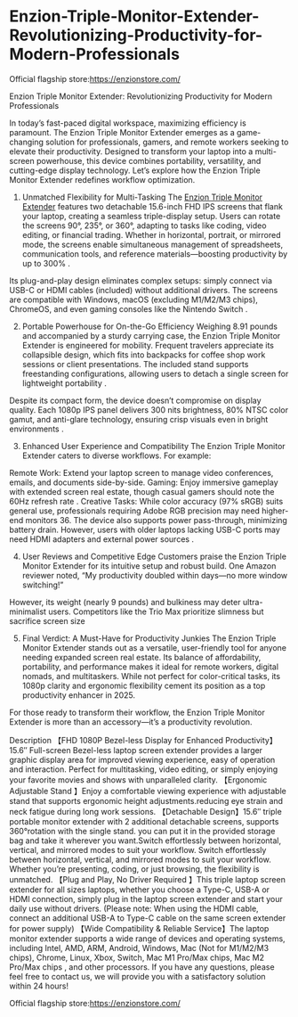 # Enzion-Triple-Monitor-Extender-Revolutionizing-Productivity-for-Modern-Professionals

Official flagship store:https://enzionstore.com/

Enzion Triple Monitor Extender: Revolutionizing Productivity for Modern Professionals

In today’s fast-paced digital workspace, maximizing efficiency is paramount. The Enzion Triple Monitor Extender emerges as a game-changing solution for professionals, gamers, and remote workers seeking to elevate their productivity. Designed to transform your laptop into a multi-screen powerhouse, this device combines portability, versatility, and cutting-edge display technology. Let’s explore how the Enzion Triple Monitor Extender redefines workflow optimization.

1. Unmatched Flexibility for Multi-Tasking
The [Enzion Triple Monitor Extender](https://enzionstore.com/15-6-fhd-portable-monitor-with-360rotation-detachable-screen-triple-monitor-extender-plug-laptop-monitor-extender-laptop-screen-extender/) features two detachable 15.6-inch FHD IPS screens that flank your laptop, creating a seamless triple-display setup. Users can rotate the screens 90°, 235°, or 360°, adapting to tasks like coding, video editing, or financial trading. Whether in horizontal, portrait, or mirrored mode, the screens enable simultaneous management of spreadsheets, communication tools, and reference materials—boosting productivity by up to 300% .

Its plug-and-play design eliminates complex setups: simply connect via USB-C or HDMI cables (included) without additional drivers. The screens are compatible with Windows, macOS (excluding M1/M2/M3 chips), ChromeOS, and even gaming consoles like the Nintendo Switch .

2. Portable Powerhouse for On-the-Go Efficiency
Weighing 8.91 pounds and accompanied by a sturdy carrying case, the Enzion Triple Monitor Extender is engineered for mobility. Frequent travelers appreciate its collapsible design, which fits into backpacks for coffee shop work sessions or client presentations. The included stand supports freestanding configurations, allowing users to detach a single screen for lightweight portability .

Despite its compact form, the device doesn’t compromise on display quality. Each 1080p IPS panel delivers 300 nits brightness, 80% NTSC color gamut, and anti-glare technology, ensuring crisp visuals even in bright environments .

3. Enhanced User Experience and Compatibility
The Enzion Triple Monitor Extender caters to diverse workflows. For example:

Remote Work: Extend your laptop screen to manage video conferences, emails, and documents side-by-side.
Gaming: Enjoy immersive gameplay with extended screen real estate, though casual gamers should note the 60Hz refresh rate .
Creative Tasks: While color accuracy (97% sRGB) suits general use, professionals requiring Adobe RGB precision may need higher-end monitors 36.
The device also supports power pass-through, minimizing battery drain. However, users with older laptops lacking USB-C ports may need HDMI adapters and external power sources .

4. User Reviews and Competitive Edge
Customers praise the Enzion Triple Monitor Extender for its intuitive setup and robust build. One Amazon reviewer noted, “My productivity doubled within days—no more window switching!”

However, its weight (nearly 9 pounds) and bulkiness may deter ultra-minimalist users. Competitors like the Trio Max prioritize slimness but sacrifice screen size 

5. Final Verdict: A Must-Have for Productivity Junkies
The Enzion Triple Monitor Extender stands out as a versatile, user-friendly tool for anyone needing expanded screen real estate. Its balance of affordability, portability, and performance makes it ideal for remote workers, digital nomads, and multitaskers. While not perfect for color-critical tasks, its 1080p clarity and ergonomic flexibility cement its position as a top productivity enhancer in 2025.

For those ready to transform their workflow, the Enzion Triple Monitor Extender is more than an accessory—it’s a productivity revolution.

Description
【FHD 1080P Bezel-less Display for Enhanced Productivity】15.6″ Full-screen Bezel-less laptop screen extender provides a larger graphic display area for improved viewing experience, easy of operation and interaction. Perfect for multitasking, video editing, or simply enjoying your favorite movies and shows with unparalleled clarity.
【Ergonomic Adjustable Stand 】Enjoy a comfortable viewing experience with adjustable stand that supports ergonomic height adjustments.reducing eye strain and neck fatigue during long work sessions.
【Detachable Design】15.6″ triple portable monitor extender with 2 additional detachable screens, supports 360°rotation with the single stand. you can put it in the provided storage bag and take it wherever you want.Switch effortlessly between horizontal, vertical, and mirrored modes to suit your workflow. Switch effortlessly between horizontal, vertical, and mirrored modes to suit your workflow. Whether you’re presenting, coding, or just browsing, the flexibility is unmatched.
【Plug and Play, No Driver Required 】This triple laptop screen extender for all sizes laptops, whether you choose a Type-C, USB-A or HDMI connection, simply plug in the laptop screen extender and start your daily use without drivers. (Please note: When using the HDMI cable, connect an additional USB-A to Type-C cable on the same screen extender for power supply)
【Wide Compatibility & Reliable Service】The laptop monitor extender supports a wide range of devices and operating systems, including Intel, AMD, ARM, Android, Windows, Mac (Not for M1/M2/M3 chips), Chrome, Linux, Xbox, Switch, Mac M1 Pro/Max chips, Mac M2 Pro/Max chips , and other processors. If you have any questions, please feel free to contact us, we will provide you with a satisfactory solution within 24 hours!


Official flagship store:https://enzionstore.com/
